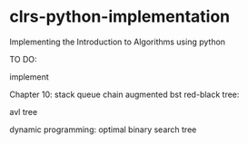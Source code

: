 # clrs-python-implementation
Implementing the Introduction to Algorithms using python

TO DO:

implement

Chapter 10:
stack
queue
chain
augmented bst
red-black tree:

avl tree



dynamic programming:
optimal binary search tree
